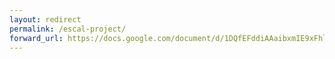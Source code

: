 ```yaml
---
layout: redirect
permalink: /escal-project/
forward_url: https://docs.google.com/document/d/1DQfEFddiAAaibxmIE9xFhlh3L8IREGh1tpRZav_g_ms/edit?usp=sharing
---
```

